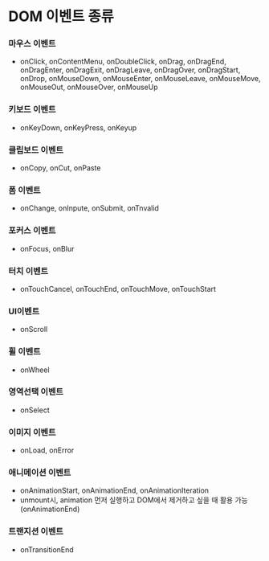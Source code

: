 # DOM 이벤트 종류

### 마우스 이벤트

- onClick, onContentMenu,
  onDoubleClick, onDrag,
  onDragEnd, onDragEnter,
  onDragExit, onDragLeave,
  onDragOver, onDragStart,
  onDrop, onMouseDown,
  onMouseEnter, onMouseLeave,
  onMouseMove, onMouseOut,
  onMouseOver, onMouseUp

### 키보드 이벤트

- onKeyDown, onKeyPress, onKeyup

### 클립보드 이벤트

- onCopy, onCut, onPaste

### 폼 이벤트

- onChange, onInpute,
  onSubmit, onTnvalid

### 포커스 이벤트

- onFocus, onBlur

### 터치 이벤트

- onTouchCancel, onTouchEnd,
  onTouchMove, onTouchStart

### UI이벤트

- onScroll

### 휠 이벤트

- onWheel

### 영역선택 이벤트

- onSelect

### 이미지 이벤트

- onLoad, onError

### 애니메이션 이벤트

- onAnimationStart, onAnimationEnd,
  onAnimationIteration
- unmount시, animation 먼저 실행하고 DOM에서 제거하고 싶을 때 활용 가능 (onAnimationEnd)

### 트랜지션 이벤트

- onTransitionEnd
